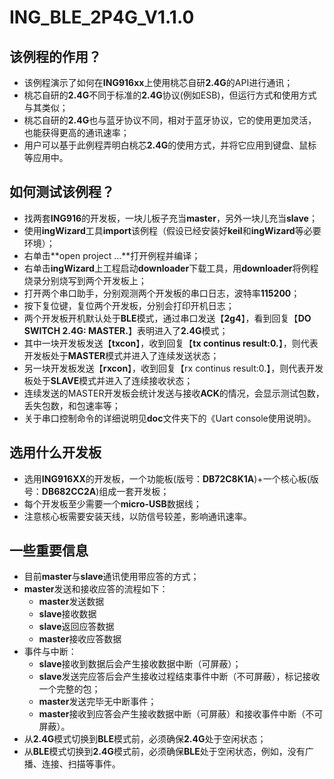 # ING_BLE_2P4G_V1.1.0

## 该例程的作用？
  * 该例程演示了如何在**ING916xx**上使用桃芯自研**2.4G**的API进行通讯；
  * 桃芯自研的**2.4G**不同于标准的**2.4G**协议(例如ESB)，但运行方式和使用方式与其类似；
  * 桃芯自研的**2.4G**也与蓝牙协议不同，相对于蓝牙协议，它的使用更加灵活，也能获得更高的通讯速率；
  * 用户可以基于此例程弄明白桃芯**2.4G**的使用方式，并将它应用到键盘、鼠标等应用中。

## 如何测试该例程？
  * 找两套**ING916**的开发板，一块儿板子充当**master**，另外一块儿充当**slave**；
  * 使用**ingWizard**工具**import**该例程（假设已经安装好**keil**和**ingWizard**等必要环境）；
  * 右单击**open project ...**打开例程并编译；
  * 右单击**ingWizard**上工程启动**downloader**下载工具，用**downloader**将例程烧录分别烧写到两个开发板上；
  * 打开两个串口助手，分别观测两个开发板的串口日志，波特率**115200**；
  * 按下复位键，复位两个开发板，分别会打印开机日志；
  * 两个开发板开机默认处于**BLE**模式，通过串口发送【**2g4**】，看到回复【**DO SWITCH 2.4G: MASTER.**】表明进入了**2.4G**模式；
  * 其中一块开发板发送【**txcon**】，收到回复【**tx continus result:0.**】，则代表开发板处于**MASTER**模式并进入了连续发送状态；
  * 另一块开发板发送【**rxcon**】，收到回复【rx continus result:0.】，则代表开发板处于**SLAVE**模式并进入了连续接收状态；
  * 连续发送的MASTER开发板会统计发送与接收**ACK**的情况，会显示测试包数，丢失包数，和包速率等；
  * 关于串口控制命令的详细说明见**doc**文件夹下的《Uart console使用说明》。

## 选用什么开发板
  * 选用**ING916XX**的开发板，一个功能板(版号：**DB72C8K1A**)+一个核心板(版号：**DB682CC2A**)组成一套开发板；
  * 每个开发板至少需要一个**micro-USB**数据线；
  * 注意核心板需要安装天线，以防信号较差，影响通讯速率。

## 一些重要信息
  * 目前**master**与**slave**通讯使用带应答的方式；
  * **master**发送和接收应答的流程如下：
    * **master**发送数据
    * **slave**接收数据
    * **slave**返回应答数据
    * **master**接收应答数据
  * 事件与中断：
    * **slave**接收到数据后会产生接收数据中断（可屏蔽）；
    * **slave**发送完应答后会产生接收过程结束事件中断（不可屏蔽），标记接收一个完整的包；
    * **master**发送完毕无中断事件；
    * **master**接收到应答会产生接收数据中断（可屏蔽）和接收事件中断（不可屏蔽）。
  * 从**2.4G**模式切换到**BLE**模式前，必须确保**2.4G**处于空闲状态；
  * 从**BLE**模式切换到**2.4G**模式前，必须确保**BLE**处于空闲状态，例如，没有广播、连接、扫描等事件。